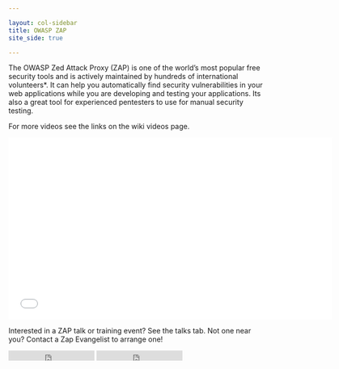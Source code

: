 ```yaml
---

layout: col-sidebar
title: OWASP ZAP
site_side: true

---
```

<!-- rebuild 9 -->

The OWASP Zed Attack Proxy (ZAP) is one of the world’s most popular free security tools and is actively maintained by hundreds of international volunteers*. It can help you automatically find security vulnerabilities in your web applications while you are developing and testing your applications. Its also a great tool for experienced pentesters to use for manual security testing.

For more videos see the links on the wiki videos page.

  <div class="video-container">
    <iframe src="//www.youtube.com/embed/ztfgip-UhWw?" allowfullscreen="true" width="640" height="360" frameborder="0"></iframe>
  </div>
  
Interested in a ZAP talk or training event? See the talks tab. Not one near you? Contact a Zap Evangelist to arrange one!

<!-- <div id="screenshots" class="page-body tab remove-el" role="tabpanel" aria-labelledby="screenshots-link" tabindex="0">
  Testing another tab. This one is supposed to be for screenshots.
</div>

<div id="features" class="page-body tab remove-el" role="tabpanel" aria-labelledby="features-link" tabindex="0">
  Testing another tab. This one is supposed to be for feature. Some more text.
</div> -->

<div class="github-buttons">
  <iframe src="https://ghbtns.com/github-btn.html?user=twbs&repo=bootstrap&type=star&count=true" frameborder="0" scrolling="0" width="170px" height="20px"></iframe>
  <iframe src="https://ghbtns.com/github-btn.html?user=twbs&repo=bootstrap&type=watch&count=true&v=2" frameborder="0" scrolling="0" width="170px" height="20px"></iframe>
</div>
